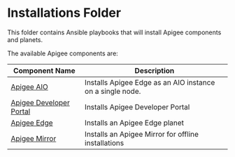 # Installations Folder 

This folder contains Ansible playbooks that will install Apigee components and planets.

The available Apigee components are: 

| Component Name | Description | 
|--- | --- |
| [Apigee AIO](aio) |  Installs Apigee Edge as an AIO instance on a single node. |
| [Apigee Developer Portal](devportal) | Installs Apigee Developer Portal |
| [Apigee Edge](multi-node) | Installs an Apigee Edge planet |
| [Apigee Mirror](mirror) | Installs an Apigee Mirror for offline installations |


